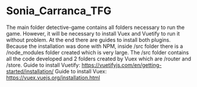 # Sonia_Carranca_TFG
The main folder detective-game contains all folders necessary to run the game. However, it will be necessary to install Vuex and Vuetify to run it without problem. At the end there are guides to install both plugins. Because the installation was done with NPM, inside /src folder there is a /node_modules folder created which is very large. 
The /src folder contains all the code developed and 2 folders created by Vuex which are /router and /store.
Guide to install Vuetify: https://vuetifyjs.com/en/getting-started/installation/ 
Guide to install Vuex: https://vuex.vuejs.org/installation.html
